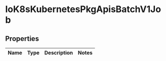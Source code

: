 
# IoK8sKubernetesPkgApisBatchV1Job

## Properties
Name | Type | Description | Notes
------------ | ------------- | ------------- | -------------



